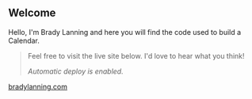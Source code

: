 ## Welcome

Hello, I'm Brady Lanning and here you will find the code used to build a Calendar.

> Feel free to visit the live site below. I'd love to hear what you think!
>
> _Automatic deploy is enabled._

[bradylanning.com](www.bradylanning.com)
